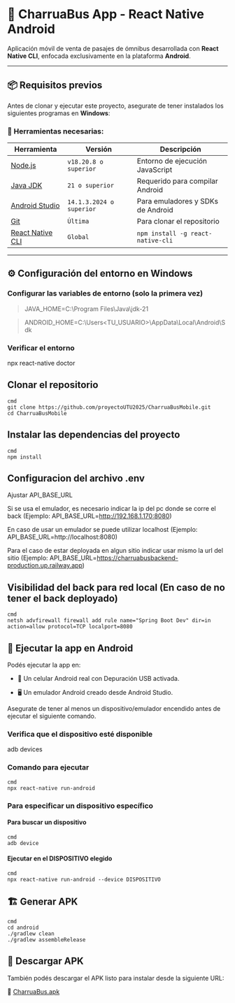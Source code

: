 # 🚌 CharruaBus App - React Native Android

Aplicación móvil de venta de pasajes de ómnibus desarrollada con **React Native CLI**, enfocada exclusivamente en la plataforma **Android**.

---

## 📦 Requisitos previos

Antes de clonar y ejecutar este proyecto, asegurate de tener instalados los siguientes programas en **Windows**:

### 🔧 Herramientas necesarias:

| Herramienta | Versión | Descripción |
|------------|---------|-------------|
| [Node.js](https://nodejs.org/) | `v18.20.8 o superior` | Entorno de ejecución JavaScript |
| [Java JDK](https://www.oracle.com/java/technologies/javase/jdk21-archive-downloads.html) | `21 o superior` | Requerido para compilar Android |
| [Android Studio](https://developer.android.com/studio) | `14.1.3.2024 o superior` | Para emuladores y SDKs de Android |
| [Git](https://git-scm.com/) | `Última` | Para clonar el repositorio |
| [React Native CLI](https://reactnative.dev/docs/environment-setup) | `Global` | ```npm install -g react-native-cli``` |

---

## ⚙️ Configuración del entorno en Windows

### Configurar las variables de entorno (solo la primera vez)

> JAVA_HOME=C:\Program Files\Java\jdk-21

> ANDROID_HOME=C:\Users\<TU_USUARIO>\AppData\Local\Android\Sdk

### Verificar el entorno
npx react-native doctor

## Clonar el repositorio

```
cmd
git clone https://github.com/proyectoUTU2025/CharruaBusMobile.git
cd CharruaBusMobile
```

## Instalar las dependencias del proyecto
```
cmd
npm install
```

## Configuracion del archivo .env

Ajustar API_BASE_URL

Si se usa el emulador, es necesario indicar la ip del pc donde se corre el back (Ejemplo: API_BASE_URL=http://192.168.1.170:8080)

En caso de usar un emulador se puede utilizar localhost (Ejemplo: API_BASE_URL=http://localhost:8080)

Para el caso de estar deployada en algun sitio indicar usar mismo la url del sitio (Ejemplo: API_BASE_URL=https://charruabusbackend-production.up.railway.app)

## Visibilidad del back para red local (En caso de no tener el back deployado)
```
cmd
netsh advfirewall firewall add rule name="Spring Boot Dev" dir=in action=allow protocol=TCP localport=8080
```
## 📱 Ejecutar la app en Android

Podés ejecutar la app en:

- 📱 Un celular Android real con Depuración USB activada.

- 🖥️ Un emulador Android creado desde Android Studio.

Asegurate de tener al menos un dispositivo/emulador encendido antes de ejecutar el siguiente comando.

### Verifica que el dispositivo esté disponible
adb devices

### Comando para ejecutar
```
cmd
npx react-native run-android
```
### Para especificar un dispositivo específico
#### Para buscar un dispositivo
```
cmd
adb device
```
#### Ejecutar en el DISPOSITIVO elegido
```
cmd
npx react-native run-android --device DISPOSITIVO
```

## 🏗️ Generar APK
```
cmd
cd android
./gradlew clean
./gradlew assembleRelease
```

## 📲 Descargar APK
También podés descargar el APK listo para instalar desde la siguiente URL:

🔗 [CharruaBus.apk](https://drive.google.com/uc?export=download&id=1yekRl0MtEzKw166p0UkX6WCDPPtW-7C6)
